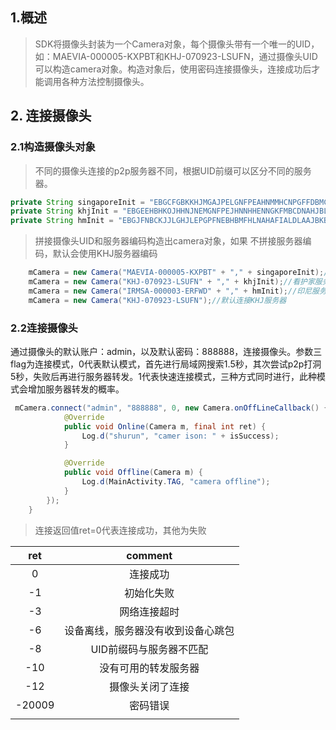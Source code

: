 ## 1.概述

> SDK将摄像头封装为一个Camera对象，每个摄像头带有一个唯一的UID，如：MAEVIA-000005-KXPBT和KHJ-070923-LSUFN，通过摄像头UID可以构造camera对象。构造对象后，使用密码连接摄像头，连接成功后才能调用各种方法控制摄像头。

## 2. 连接摄像头

### 2.1构造摄像头对象

> 不同的摄像头连接的p2p服务器不同，根据UID前缀可以区分不同的服务器。

~~~java
private String singaporeInit = "EBGCFGBKKHJMGAJPELGNFPEAHNMMHCNPGFFDBMCIBBJJLGLPCNAHCLOPGJLMJGLKANMPLEDAODMKBACDJHNHJN:KHJTEC100";//this for KHJ
private String khjInit = "EBGEEHBHKOJHHNJNEMGNFPEJHNNHHENNGKFMBCDNAHJBLLKPDMAMCCPKGBLCJFLJAOMPLEDAODMEAGCKJMNGIHAN:KHJTEC001";//this for MAVIEA
private String hmInit = "EBGJFNBCKJJLGHJLEPGPFNEBHBMFHLNAHAFIALDLAAJBKBKJDIAPDJPMGOKAIPLOAANKKACEPDNNAF:KHJTECHM";//this for IRUMA
~~~

> 拼接摄像头UID和服务器编码构造出camera对象，如果 不拼接服务器编码，默认会使用KHJ服务器编码

~~~java
    mCamera = new Camera("MAEVIA-000005-KXPBT" + "," + singaporeInit);//新加坡服务器
    mCamera = new Camera("KHJ-070923-LSUFN" + "," + khjInit);//看护家服务器
    mCamera = new Camera("IRMSA-000003-ERFWD" + "," + hmInit);//印尼服务器
 	mCamera = new Camera("KHJ-070923-LSUFN");//默认连接KHJ服务器
~~~

### 2.2连接摄像头

通过摄像头的默认账户：admin，以及默认密码：888888，连接摄像头。参数三flag为连接模式，0代表默认模式，首先进行局域网搜索1.5秒，其次尝试p2p打洞5秒，失败后再进行服务器转发。1代表快速连接模式，三种方式同时进行，此种模式会增加服务器转发的概率。

~~~java
 mCamera.connect("admin", "888888", 0, new Camera.onOffLineCallback() {
            @Override
            public void Online(Camera m, final int ret) {
                Log.d("shurun", "camer ison: " + isSuccess);
            }

            @Override
            public void Offline(Camera m) {
                Log.d(MainActivity.TAG, "camera offline");
            }
        });
    }
~~~

> 连接返回值ret=0代表连接成功，其他为失败

|   ret   |   comment   |
| :--: | :--: |
| 0 | 连接成功 |
| -1 | 初始化失败 |
| -3 | 网络连接超时 |
| -6 | 设备离线，服务器没有收到设备心跳包 |
| -8 | UID前缀码与服务器不匹配 |
| -10 | 没有可用的转发服务器 |
| -12 | 摄像头关闭了连接 |
| -20009 | 密码错误 |
|  |  |





